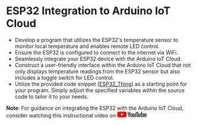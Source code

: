 
# ESP32 Integration to Arduino IoT Cloud

* Develop a program that utilizes the ESP32's temperature sensor to monitor local temperature and enables remote LED control.
* Ensure the ESP32 is configured to connect to the internet via WiFi.
* Seamlessly integrate your ESP32 device with the Arduino IoT Cloud.
* Construct a user-friendly interface within the Arduino IoT Cloud that not only displays temperature readings from the ESP32 sensor but also includes a toggle switch for LED control.
* Utilize the provided code snippet ([ESP32_Thing](ESP32_Thing)) as a starting point for your program. Simply adjust the specified variables within the source code to tailor it to your needs.

**Note**: For guidance on integrating the ESP32 with the Arduino IoT Cloud, consider watching this instructional video on <a href="https://www.youtube.com/watch?v=gpB4600keWA"> <img src="../../../images/youtube.jpg" alt="youtube" width="80" height="17" /> </a>

